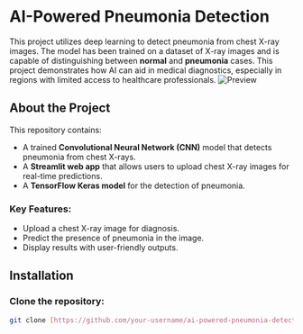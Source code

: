 # AI-Powered Pneumonia Detection

This project utilizes deep learning to detect pneumonia from chest X-ray images. The model has been trained on a dataset of X-ray images and is capable of distinguishing between **normal** and **pneumonia** cases. This project demonstrates how AI can aid in medical diagnostics, especially in regions with limited access to healthcare professionals.
![Preview](https://github.com/user-attachments/assets/ca634e67-b051-4fd8-939a-b2d4a37f7cdd)

## About the Project

This repository contains:
- A trained **Convolutional Neural Network (CNN)** model that detects pneumonia from chest X-rays.
- A **Streamlit web app** that allows users to upload chest X-ray images for real-time predictions.
- A **TensorFlow Keras model** for the detection of pneumonia.

### Key Features:
- Upload a chest X-ray image for diagnosis.
- Predict the presence of pneumonia in the image.
- Display results with user-friendly outputs.

## Installation

### Clone the repository:
```bash
git clone [https://github.com/your-username/ai-powered-pneumonia-detection.git](https://github.com/g4m3m4g/AI-Pneumonia-Detector)
